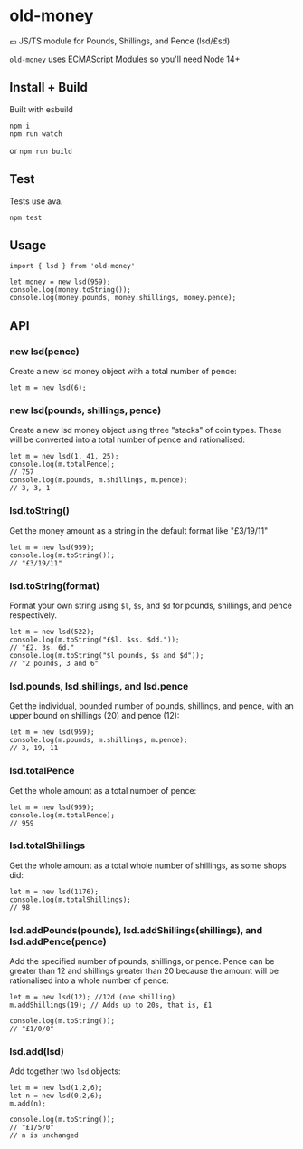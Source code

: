 # old-money

💷 JS/TS module for Pounds, Shillings, and Pence (lsd/£sd)

`old-money` [uses ECMAScript Modules][esm] so you'll need Node 14+

[esm]: https://blog.sindresorhus.com/hello-modules-d1010b4e777b

## Install + Build

Built with esbuild

```
npm i
npm run watch
```

or `npm run build`

## Test

Tests use ava. 

```
npm test
```

## Usage

```
import { lsd } from 'old-money'

let money = new lsd(959);
console.log(money.toString());
console.log(money.pounds, money.shillings, money.pence);
```

## API

### new lsd(pence)

Create a new lsd money object with a total number of pence:

```
let m = new lsd(6);
```

### new lsd(pounds, shillings, pence)

Create a new lsd money object using three "stacks" of coin types. These will be converted into a total number of pence and rationalised: 

```
let m = new lsd(1, 41, 25);
console.log(m.totalPence);
// 757
console.log(m.pounds, m.shillings, m.pence);
// 3, 3, 1	
```

### lsd.toString()

Get the money amount as a string in the default format like "£3/19/11"

```
let m = new lsd(959);
console.log(m.toString());
// "£3/19/11"
```

### lsd.toString(format)

Format your own string using `$l`, `$s`, and `$d` for pounds, shillings, and pence respectively. 

```
let m = new lsd(522);
console.log(m.toString("£$l. $ss. $dd."));
// "£2. 3s. 6d."
console.log(m.toString("$l pounds, $s and $d"));
// "2 pounds, 3 and 6"
```

### lsd.pounds, lsd.shillings, and lsd.pence

Get the individual, bounded number of pounds, shillings, and pence, with an upper bound on shillings (20) and pence (12):

```
let m = new lsd(959);
console.log(m.pounds, m.shillings, m.pence);
// 3, 19, 11
```

### lsd.totalPence

Get the whole amount as a total number of pence:

```
let m = new lsd(959);
console.log(m.totalPence);
// 959
```

### lsd.totalShillings

Get the whole amount as a total whole number of shillings, as some shops did:

```
let m = new lsd(1176);
console.log(m.totalShillings);
// 98
```

### lsd.addPounds(pounds), lsd.addShillings(shillings), and lsd.addPence(pence)

Add the specified number of pounds, shillings, or pence. Pence can be greater than 12 and shillings greater than 20 because the amount will be rationalised into a whole number of pence:

```
let m = new lsd(12); //12d (one shilling)
m.addShillings(19); // Adds up to 20s, that is, £1

console.log(m.toString());
// "£1/0/0"
```

### lsd.add(lsd)

Add together two `lsd` objects:

```
let m = new lsd(1,2,6);
let n = new lsd(0,2,6);
m.add(n);

console.log(m.toString());
// "£1/5/0"
// n is unchanged
```
